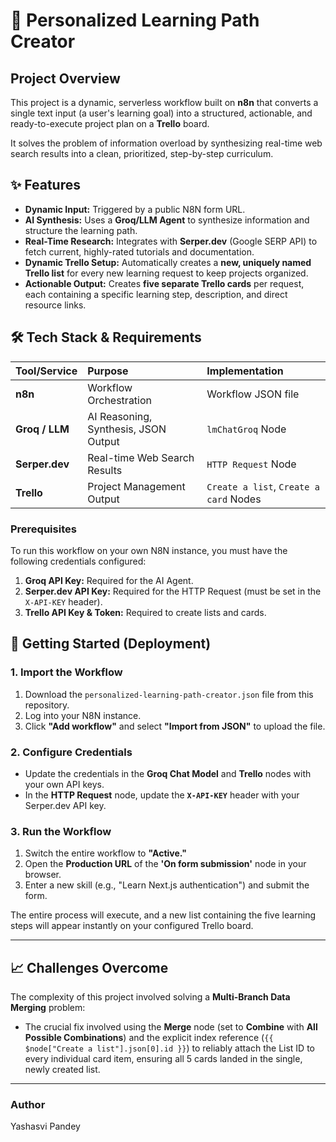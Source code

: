 # 🤖 Personalized Learning Path Creator

## Project Overview
This project is a dynamic, serverless workflow built on **n8n** that converts a single text input (a user's learning goal) into a structured, actionable, and ready-to-execute project plan on a **Trello** board.

It solves the problem of information overload by synthesizing real-time web search results into a clean, prioritized, step-by-step curriculum.

## ✨ Features

* **Dynamic Input:** Triggered by a public N8N form URL.
* **AI Synthesis:** Uses a **Groq/LLM Agent** to synthesize information and structure the learning path.
* **Real-Time Research:** Integrates with **Serper.dev** (Google SERP API) to fetch current, highly-rated tutorials and documentation.
* **Dynamic Trello Setup:** Automatically creates a **new, uniquely named Trello list** for every new learning request to keep projects organized.
* **Actionable Output:** Creates **five separate Trello cards** per request, each containing a specific learning step, description, and direct resource links.

## 🛠️ Tech Stack & Requirements

| Tool/Service | Purpose | Implementation |
| :--- | :--- | :--- |
| **n8n** | Workflow Orchestration | Workflow JSON file |
| **Groq / LLM** | AI Reasoning, Synthesis, JSON Output | `lmChatGroq` Node |
| **Serper.dev** | Real-time Web Search Results | `HTTP Request` Node |
| **Trello** | Project Management Output | `Create a list`, `Create a card` Nodes |

### Prerequisites

To run this workflow on your own N8N instance, you must have the following credentials configured:

1.  **Groq API Key:** Required for the AI Agent.
2.  **Serper.dev API Key:** Required for the HTTP Request (must be set in the `X-API-KEY` header).
3.  **Trello API Key & Token:** Required to create lists and cards.

## 🚀 Getting Started (Deployment)

### 1. Import the Workflow

1.  Download the `personalized-learning-path-creator.json` file from this repository.
2.  Log into your N8N instance.
3.  Click **"Add workflow"** and select **"Import from JSON"** to upload the file.

### 2. Configure Credentials

* Update the credentials in the **Groq Chat Model** and **Trello** nodes with your own API keys.
* In the **HTTP Request** node, update the **`X-API-KEY`** header with your Serper.dev API key.

### 3. Run the Workflow

1.  Switch the entire workflow to **"Active."**
2.  Open the **Production URL** of the **'On form submission'** node in your browser.
3.  Enter a new skill (e.g., "Learn Next.js authentication") and submit the form.

The entire process will execute, and a new list containing the five learning steps will appear instantly on your configured Trello board.

---

## 📈 Challenges Overcome

The complexity of this project involved solving a **Multi-Branch Data Merging** problem:

* The crucial fix involved using the **Merge** node (set to **Combine** with **All Possible Combinations**) and the explicit index reference (`{{ $node["Create a list"].json[0].id }}`) to reliably attach the List ID to every individual card item, ensuring all 5 cards landed in the single, newly created list.

---

### Author
Yashasvi Pandey 